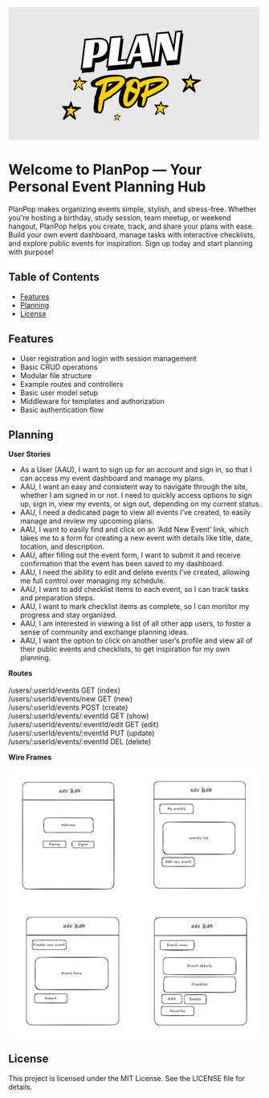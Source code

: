 
![logo](./assets/PlanPopLogo.png)
# Welcome to PlanPop — Your Personal Event Planning Hub
PlanPop makes organizing events simple, stylish, and stress-free. Whether you're hosting a birthday, study session, team meetup, or weekend hangout, PlanPop helps you create, track, and share your plans with ease. Build your own event dashboard, manage tasks with interactive checklists, and explore public events for inspiration. Sign up today and start planning with purpose!



## Table of Contents
- [Features](#features)
- [Planning](#planning)
- [License](#license)

## Features
- User registration and login with session management
- Basic CRUD operations
- Modular file structure
- Example routes and controllers
- Basic user model setup
- Middleware for templates and authorization
- Basic authentication flow

## Planning 
  <strong> User Stories </strong>
  - As a User (AAU), I want to sign up for an account and sign in, so that I can access my event dashboard and manage my plans.
  - AAU, I want an easy and consistent way to navigate through the site, whether I am signed in or not. I need to quickly access options to sign up, sign in, view my events, or sign out, depending on my current status.
  - AAU, I need a dedicated page to view all events I’ve created, to easily manage and review my upcoming plans.
  - AAU, I want to easily find and click on an ‘Add New Event’ link, which takes me to a form for creating a new event with details like title, date, location, and description.
  - AAU, after filling out the event form, I want to submit it and receive confirmation that the event has been saved to my dashboard.
  - AAU, I need the ability to edit and delete events I’ve created, allowing me full control over managing my schedule.
  - AAU, I want to add checklist items to each event, so I can track tasks and preparation steps.
  - AAU, I want to mark checklist items as complete, so I can monitor my progress and stay organized.
  - AAU, I am interested in viewing a list of all other app users, to foster a sense of community and exchange planning ideas.
  - AAU, I want the option to click on another user’s profile and view all of their public events and checklists, to get inspiration for my own planning.

  <strong>Routes</strong><br>
  <br>
    /users/:userId/events	GET (index)<br>
    /users/:userId/events/new	GET (new)<br>
    /users/:userId/events	POST (create)<br>
    /users/:userId/events/:eventId	GET (show)<br>
    /users/:userId/events/:eventId/edit	GET (edit)<br>
    /users/:userId/events/:eventId	PUT (update)<br>
    /users/:userId/events/:eventId	DEL (delete)<br>

<strong>Wire Frames</strong><br>
<br>
<img src="./assets/Picture1.png"/><br>
 <img src="./assets/Picture2.png" /><br>
## License
This project is licensed under the MIT License. See the LICENSE file for details.



